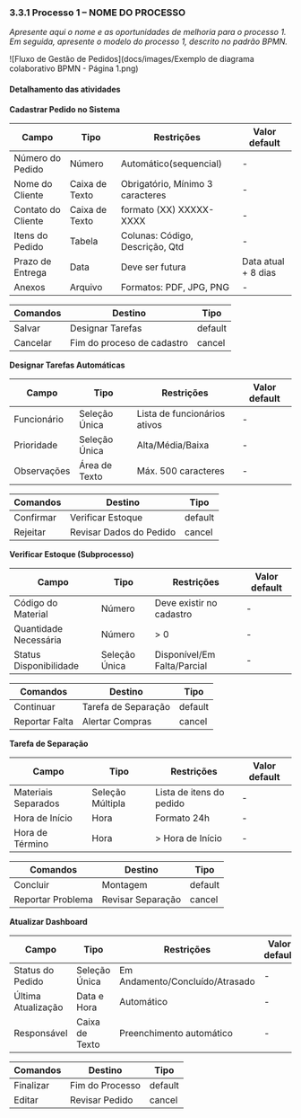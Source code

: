### 3.3.1 Processo 1 – NOME DO PROCESSO

_Apresente aqui o nome e as oportunidades de melhoria para o processo 1. 
Em seguida, apresente o modelo do processo 1, descrito no padrão BPMN._

![Fluxo de Gestão de Pedidos](docs/images/Exemplo de diagrama colaborativo BPMN - Página 1.png)


#### Detalhamento das atividades

**Cadastrar Pedido no Sistema**


| **Campo**       | **Tipo**         | **Restrições** | **Valor default** |
| ---             | ---              | ---            | ---               |
| Número do Pedido | Número  | Automático(sequencial) | -                 |
| Nome do Cliente | Caixa de Texto   | Obrigatório, Mínimo 3 caracteres | - |
| Contato do Cliente | Caixa de Texto   | formato (XX) XXXXX-XXXX | -     |
| Itens do Pedido | Tabela | Colunas: Código, Descrição, Qtd | -          |
| Prazo de Entrega | Data | Deve ser futura | Data atual + 8 dias |
| Anexos | Arquivo | Formatos: PDF, JPG, PNG | - |



| **Comandos**         |  **Destino**                   | **Tipo** |
| ---                  | ---                            | ---               |
| Salvar              | Designar Tarefas | default |        
| Cancelar            | Fim do proceso de cadastro  | cancel |



**Designar Tarefas Automáticas**


| **Campo**       | **Tipo**         | **Restrições** | **Valor default** |
| ---             | ---              | ---            | ---               |
| Funcionário | Seleção Única | Lista de funcionários ativos |  -  |
| Prioridade | Seleção Única | Alta/Média/Baixa | - |
| Observações | Área de Texto	|	Máx. 500 caracteres | - |


| **Comandos**         |  **Destino**                   | **Tipo**          |
| ---                  | ---                            | ---               |
| Confirmar | Verificar Estoque | default |
| Rejeitar | Revisar Dados do Pedido | cancel |




**Verificar Estoque (Subprocesso)**

| **Campo**       | **Tipo**         | **Restrições** | **Valor default** |
| ---             | ---              | ---            | ---               |
| Código do Material |	Número	| Deve existir no cadastro | - |
| Quantidade Necessária |	Número | > 0 | - |
| Status Disponibilidade |	Seleção Única	| Disponível/Em Falta/Parcial | - |


| **Comandos**         |  **Destino**  | **Tipo**          |
| ---                  | ---                            | ---               |
| Continuar | Tarefa de Separação|	default |
| Reportar Falta | Alertar Compras	| cancel |



**Tarefa de Separação**

| **Campo**       | **Tipo**         | **Restrições** | **Valor default** |
| ---             | ---              | ---            | ---               |
| Materiais Separados	 |	Seleção Múltipla | Lista de itens do pedido | - |
| Hora de Início | Hora | Formato 24h | - |
| Hora de Término	|	Hora | > Hora de Início | - |


| **Comandos**         |  **Destino**  | **Tipo**          |
| ---                  | ---                            | ---               |
| Concluir | Montagem |	default |
| Reportar Problema	| Revisar Separação | cancel |



**Atualizar Dashboard**

| **Campo**       | **Tipo**         | **Restrições** | **Valor default** |
| ---             | ---              | ---            | ---               |
| Status do Pedido | Seleção Única | Em Andamento/Concluído/Atrasado | - |
| Última Atualização | Data e Hora | Automático | - |
| Responsável |	Caixa de Texto | Preenchimento automático | - |


| **Comandos**         |  **Destino**  | **Tipo**          |
| ---                  | ---                            | ---               |
| Finalizar | Fim do Processo |	default |
| Editar | Revisar Pedido | cancel |
